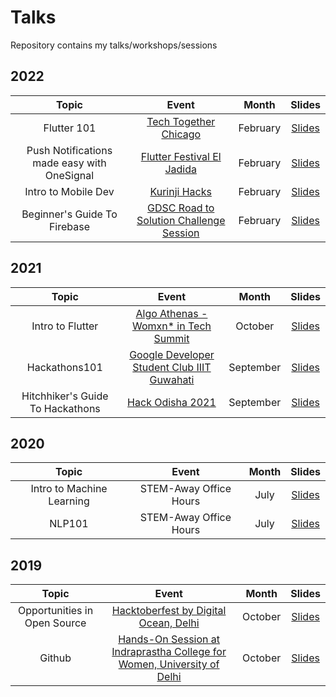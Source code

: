 # Talks
Repository contains my talks/workshops/sessions

## 2022

| Topic                                                                 | Event                                   | Month     | Slides |
| :-------------------------------------------------------------------: | :-------------------------------------: | :-------: | :----: |
| Flutter 101 | [Tech Together Chicago](https://techtogether.io/events) | February | [Slides]() |
| Push Notifications made easy with OneSignal | [Flutter Festival El Jadida](https://fb.watch/bpTK06oGoU/) | February | [Slides](https://docs.google.com/presentation/d/1VFHWD6jSJUJOEBqVhYALZY_5Kq2XKzhveWw0ZLGzBrg/edit?usp=sharing&resourcekey=0-x_hJjeCV_ZGKBSo3aEuRdQ) |
| Intro to Mobile Dev | [Kurinji Hacks](https://superposition-chennai.github.io/Kurinji-Hacks-Website/#/) | February | [Slides](https://docs.google.com/presentation/d/1jBk4HL87EPpa3n1l7fBb7Ejwu-u9UgGsF602hB7HkB8/edit?usp=sharing) |
| Beginner's Guide To Firebase | [GDSC Road to Solution Challenge Session](https://youtu.be/wJyFw4dcBC0) | February | [Slides](https://drive.google.com/file/d/142eDp7j55yiL4U9XZDVthlzNG8dUHPkm/view?usp=sharing) |


## 2021

| Topic                                                                 | Event                                   | Month     | Slides |
| :-------------------------------------------------------------------: | :-------------------------------------: | :-------: | :----: |
| Intro to Flutter | [Algo Athenas - Womxn* in Tech Summit](https://www.eventbrite.com/e/algo-athenas-womxn-in-tech-summit-tickets-176303397207) | October | [Slides](https://docs.google.com/presentation/d/1F964GRZWbFDIpkVGdyhG27eFZ_92X6ErrhxfkHme-ZA/edit?usp=sharing) |
| Hackathons101 | [Google Developer Student Club IIIT Guwahati](https://gdsc.community.dev/events/details/developer-student-clubs-indian-institute-of-information-technology-guwahati-presents-session-talk/) | September | [Slides](  ) |
| Hitchhiker's Guide To Hackathons | [Hack Odisha 2021](https://youtu.be/E1fYmUJYDxk) | September | [Slides](  https://drive.google.com/file/d/11vZTmeHgHQznGMFGYKGLZ0JMWAuLnHey/view?usp=sharing ) |


## 2020

| Topic                                                                 | Event                                   | Month     | Slides |
| :-------------------------------------------------------------------: | :-------------------------------------: | :-------: | :----: |
| Intro to Machine Learning | STEM-Away Office Hours | July | [Slides](  https://docs.google.com/presentation/d/11X3-Fn47jNYpzyDjlT1VK8IbFpj_80K32s772AOpaAQ/edit?usp=drivesdk ) |
| NLP101 | STEM-Away Office Hours | July | [Slides]( https://docs.google.com/presentation/d/1iiZfhKl-eGwjxK4UVPvclnps4T2X97HnVYlEv3SsOQI/edit?usp=sharing ) |


## 2019

| Topic                                                                 | Event                                   | Month     | Slides |
| :-------------------------------------------------------------------: | :-------------------------------------: | :-------: | :----: |
| Opportunities in Open Source | [Hacktoberfest by Digital Ocean, Delhi](https://www.meetup.com/DigitalOceanDelhi/events/265557751/) | October | [Slides](https://docs.google.com/presentation/d/1Bq0Ds6-oq3rm8n1iwbhUyB8B9v9kHWkNlQEHut4n9k8/edit?usp=sharing) |
| Github | [Hands-On Session at Indraprastha College for Women, University of Delhi](https://www.facebook.com/events/764881577292697/) | October | [Slides](https://docs.google.com/presentation/d/1wuRHhghoQGPBQzjNjJGGmx8Ykaf-obeNK5YG1QRCcvc/edit?usp=sharing)
